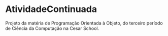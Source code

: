 # AtividadeContinuada
Projeto da matéria de Programação Orientada à Objeto, do terceiro período de Ciência da Computação na Cesar School. 
